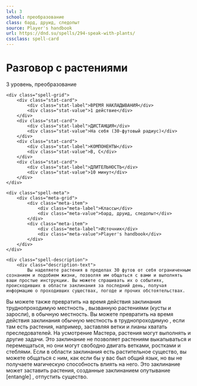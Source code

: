 ```yaml
---
lvl: 3
school: преобразование
class: бард, друид, следопыт
source: Player's handbook
url: https://dnd.su/spells/294-speak-with-plants/
cssclass: spell-card
---
```


<div class="spell-container">
    <div class="spell-header">
        <h1 class="spell-name">Разговор с растениями</h1>
        <div class="spell-level">3 уровень, преобразование</div>
    </div>
    
    <div class="spell-grid">
        <div class="stat-card">
            <div class="stat-label">ВРЕМЯ НАКЛАДЫВАНИЯ</div>
            <div class="stat-value">1 действие</div>
        </div>
        <div class="stat-card">
            <div class="stat-label">ДИСТАНЦИЯ</div>
            <div class="stat-value">На себя (30-футовый радиус)</div>
        </div>
        <div class="stat-card">
            <div class="stat-label">КОМПОНЕНТЫ</div>
            <div class="stat-value">В, С</div>
        </div>
        <div class="stat-card">
            <div class="stat-label">ДЛИТЕЛЬНОСТЬ</div>
            <div class="stat-value">10 минут</div>
        </div>
    </div>
    
    <div class="spell-meta">
        <div class="meta-grid">
            <div class="meta-item">
                <div class="meta-label">Классы</div>
                <div class="meta-value">бард, друид, следопыт</div>
            </div>
            <div class="meta-item">
                <div class="meta-label">Источник</div>
                <div class="meta-value">Player's handbook</div>
            </div>
        </div>
    </div>
    
    <div class="spell-description">
        <div class="description-text">
            Вы наделяете растения в пределах 30 футов от себя ограниченным сознанием и подобием жизни, позволяя им общаться с вами и выполнять ваши простые инструкции. Вы можете спрашивать их о событиях, происходивших в области заклинания за последний день, получая информацию о проходивших существах, погоде и прочих обстоятельствах.
Вы можете также превратить на время действия заклинания труднопроходимую местность , вызванную растениями (кусты и заросли), в обычную местность. Вы можете превратить на время действия заклинания обычную местность в труднопроходимую , если там есть растения, например, заставляя ветки и лианы хватать преследователей.
На усмотрение Мастера, растения могут выполнять и другие задачи. Это заклинание не позволяет растениям выкапываться и перемещаться, но они могут свободно двигать ветками, ростками и стеблями.
Если в области заклинания есть растительное существо, вы можете общаться с ним, как если бы у вас был общий язык, но вы не получаете магическую способность влиять на него.
Это заклинание может заставить растения, созданные заклинанием опутывание [entangle] , отпустить существо.
        </div>
    </div>
</div>